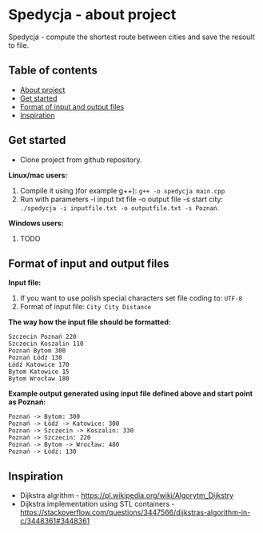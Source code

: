 # Spedycja - about project
Spedycja - compute the shortest route between cities and save the resoult to file.

## Table of contents
* [About project](#spedycja---about-project)
* [Get started](#get-started)
* [Format of input and output files](#format-of-input-and-output-files)
* [Inspiration](#inspiration)

## Get started
- Clone project from github repository.

**Linux/mac users:**
1. Compile it using )for example g++): `g++ -o spedycja main.cpp`
2. Run with parameters -i input txt file -o output file -s start city: `./spedycja -i inputfile.txt -o outputfile.txt -s Poznań`.

**Windows users:**
1. TODO

## Format of input and output files

**Input file:**
1. If you want to use polish special characters set file coding to: `UTF-8`
2. Format of input file: `City City Distance`

**The way how the input file should be formatted:**
```
Szczecin Poznań 220
Szczecin Koszalin 110
Poznań Bytom 300
Poznań Łódź 130
Łódź Katowice 170
Bytom Katowice 15
Bytom Wrocław 180
```

**Example output generated using input file defined above and start point as Poznań:**
```
Poznań -> Bytom: 300
Poznań -> Łódź -> Katowice: 300
Poznań -> Szczecin -> Koszalin: 330
Poznań -> Szczecin: 220
Poznań -> Bytom -> Wrocław: 480
Poznań -> Łódź: 130

```

## Inspiration
- Dijkstra algrithm - https://pl.wikipedia.org/wiki/Algorytm_Dijkstry
- Dijkstra implementation using STL containers - https://stackoverflow.com/questions/3447566/dijkstras-algorithm-in-c/3448361#3448361
